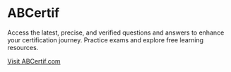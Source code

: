 # ABCertif
Access the latest, precise, and verified questions and answers to enhance your certification journey. Practice exams and explore free learning resources.

[Visit ABCertif.com](https://abcertif.com)
